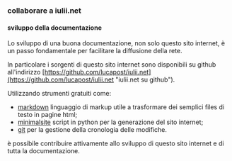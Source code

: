 ### collaborare a iulii.net

#### <a id="docs"></a> sviluppo della documentazione

Lo sviluppo di una buona documentazione, non solo questo sito internet, è un passo fondamentale per facilitare la diffusione della rete.

In particolare i sorgenti di questo sito internet sono disponibili su github all'indirizzo [https://github.com/lucapost/iulii.net](https://github.com/lucapost/iulii.net "iulii.net su github"). 

Utilizzando strumenti gratuiti come:

* [markdown](http://daringfireball.net/projects/markdown/syntax) linguaggio di markup utile a trasformare dei semplici files di testo in pagine html;
* [minimalsite](https://github.com/lavish/minimalsite) script in python per la generazione del sito internet;
* [git](http://git-scm.com) per la gestione della cronologia delle modifiche.

è possibile contribuire attivamente allo sviluppo di questo sito internet e di tutta la documentazione.
